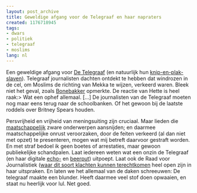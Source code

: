 ```yaml
---
layout: post_archive
title: Geweldige afgang voor de Telegraaf en haar napraters
created: 1176718945
tags:
- dwars
- politiek
- telegraaf
- moslims
lang: nl
---
```

Een geweldige afgang voor [De Telegraaf](http://www.telegraaf.nl/binnenland/61921881/Moslims_bidden_naar_westen_na_blunder_politie.html?p=5,1) (en natuurlijk hun [knip-en-plak-slaven](http://www.geenstijl.nl/mt/archieven/098991.html)). Telegraaf journalisten dachten ontdekt te hebben dat windrozen in de cel, om Moslims de richting van Mekka te wijzen, verkeerd waren. Bleek niet het geval, zoals [Bonebakker](http://bonebakker.punt.nl/?id=361738&r=1&tbl_archief=&) opmerkte. De reactie van Hette is heel raak:>   Wat een ophef allemaal. [...] De journalisten van de Telegraaf moeten nog maar eens terug naar de schoolbanken. Of het gewoon bij de laatste roddels over Britney Spears houden.

Persvrijheid en vrijheid van meningsuiting zijn cruciaal. Maar lieden die [maatschappelijk](http://bler.webschuur.com/het_ad_moet_zijn_huiswerk_doen_en_de_politiek_moet_niet_naschreeuwen) zware onderwerpen aansnijden; en daarmee maatschappelijke onrust veroorzaken, door de feiten verkeerd (al dan niet met opzet) te presenteren, mogen wat mij betreft daarvoor gestraft worden. En met straf bedoel ik geen boetes of arrestaties, maar gewoon publiekelijke schandpalen. Laat iedereen weten wat een onzin de Telegraaf (en haar digitale [echo-](http://www.nieuwnieuws.nl) en [beerput](http://geenstijl.nl/)) uitpoept. Laat ook de Raad voor Journalistiek ([waar dit soort klachten kunnen terechtkomen](http://www.pompekliniek.nl/index.php?option=com_content&task=view&id=111&Itemid=93) heel open zijn in haar uitspraken. En laten we het allemaal van de daken schreeuwen: De telegraaf maakte een blunder. Heeft daarmee veel stof doen opwaaien, en staat nu heerlijk voor lul. Net goed.
